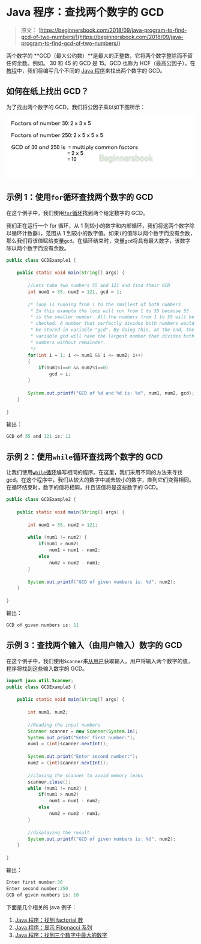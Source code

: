 # Java 程序：查找两个数字的 GCD

> 原文： [https://beginnersbook.com/2018/09/java-program-to-find-gcd-of-two-numbers/](https://beginnersbook.com/2018/09/java-program-to-find-gcd-of-two-numbers/)

两个数字的 **GCD（最大公约数）**是最大的正整数，它将两个数字整除而不留任何余数。例如。 30 和 45 的 GCD 是 15。GCD 也称为 HCF（最高公因子）。在[教程](https://beginnersbook.com/java-tutorial-for-beginners-with-examples/)中，我们将编写几个不同的 [Java 程序](https://beginnersbook.com/2017/09/java-examples/)来找出两个数字的 GCD。

## 如何在纸上找出 GCD？

为了找出两个数字的 GCD，我们将公因子乘以如下图所示：

![Finding GCD of numbers in Java](img/d8f8edff12c9c44190064c6b8b7ce5ce.jpg)

## 示例 1：使用`for`循环查找两个数字的 GCD

在这个例子中，我们使用[`for`循环](https://beginnersbook.com/2015/03/for-loop-in-java-with-example/)找到两个给定数字的 GCD。

我们正在运行一个 for 循环，从 1 到较小的数字和内部循环，我们将这两个数字除以循环计数器`i`，范围从 1 到较小的数字值。如果`i`的值除以两个数字而没有余数，那么我们将该值赋给变量`gcd`。在循环结束时，变量`gcd`将具有最大数字，该数字除以两个数字而没有余数。

```java
public class GCDExample1 {

    public static void main(String[] args) {

    	//Lets take two numbers 55 and 121 and find their GCD
        int num1 = 55, num2 = 121, gcd = 1;

        /* loop is running from 1 to the smallest of both numbers
         * In this example the loop will run from 1 to 55 because 55
         * is the smaller number. All the numbers from 1 to 55 will be 
         * checked. A number that perfectly divides both numbers would
         * be stored in variable "gcd". By doing this, at the end, the 
         * variable gcd will have the largest number that divides both
         * numbers without remainder.
         */
        for(int i = 1; i <= num1 && i <= num2; i++)
        {
            if(num1%i==0 && num2%i==0)
                gcd = i;
        }

        System.out.printf("GCD of %d and %d is: %d", num1, num2, gcd);
    }

}
```

输出：

```java
GCD of 55 and 121 is: 11
```

## 示例 2：使用`while`循环查找两个数字的 GCD

让我们使用[`while`循环](https://beginnersbook.com/2015/03/while-loop-in-java-with-examples/)编写相同的程序。在这里，我们采用不同的方法来寻找 gcd。在这个程序中，我们从较大的数字中减去较小的数字，直到它们变得相同。在循环结束时，数字的值将相同，并且该值将是这些数字的 GCD。

```java
public class GCDExample2 {

    public static void main(String[] args) {

        int num1 = 55, num2 = 121;

        while (num1 != num2) {
        	if(num1 > num2)
                num1 = num1 - num2;
            else
                num2 = num2 - num1;
        }

        System.out.printf("GCD of given numbers is: %d", num2);
    }

}
```

输出：

```java
GCD of given numbers is: 11
```

## 示例 3：查找两个输入（由用户输入）数字的 GCD

在这个例子中，我们使用`Scanner`来[从用户](https://beginnersbook.com/2014/07/java-program-to-get-input-from-user/)获取输入。用户将输入两个数字的值，程序将找到这些输入数字的 GCD。

```java
import java.util.Scanner;
public class GCDExample3 {

    public static void main(String[] args) {

        int num1, num2;

        //Reading the input numbers
        Scanner scanner = new Scanner(System.in);
        System.out.print("Enter first number:");
        num1 = (int)scanner.nextInt();

        System.out.print("Enter second number:");
        num2 = (int)scanner.nextInt();

        //closing the scanner to avoid memory leaks
        scanner.close();
        while (num1 != num2) {
        	if(num1 > num2)
                num1 = num1 - num2;
            else
                num2 = num2 - num1;
        }

        //displaying the result
        System.out.printf("GCD of given numbers is: %d", num2);
    }

}
```

输出：

```java
Enter first number:30
Enter second number:250
GCD of given numbers is: 10
```

下面是几个相关的 java 例子：

1.  [Java 程序：找到 factorial 数](https://beginnersbook.com/2017/09/java-program-to-find-factorial-using-for-and-while-loop/)
2.  [Java 程序：显示 Fibonacci 系列](https://beginnersbook.com/2017/09/java-program-to-display-fibonacci-series-using-loops/)
3.  [Java 程序：找到三个数字中最大的数字](https://beginnersbook.com/2017/09/java-program-to-find-largest-of-three-numbers/)